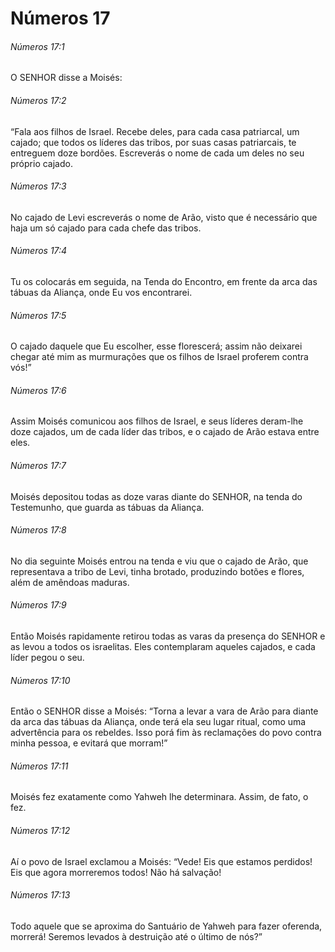 # Números 17

###### Números 17:1

O SENHOR disse a Moisés:

###### Números 17:2

“Fala aos filhos de Israel. Recebe deles, para cada casa patriarcal, um cajado; que todos os líderes das tribos, por suas casas patriarcais, te entreguem doze bordões. Escreverás o nome de cada um deles no seu próprio cajado.

###### Números 17:3

No cajado de Levi escreverás o nome de Arão, visto que é necessário que haja um só cajado para cada chefe das tribos.

###### Números 17:4

Tu os colocarás em seguida, na Tenda do Encontro, em frente da arca das tábuas da Aliança, onde Eu vos encontrarei.

###### Números 17:5

O cajado daquele que Eu escolher, esse florescerá; assim não deixarei chegar até mim as murmurações que os filhos de Israel proferem contra vós!”

###### Números 17:6

Assim Moisés comunicou aos filhos de Israel, e seus líderes deram-lhe doze cajados, um de cada líder das tribos, e o cajado de Arão estava entre eles.

###### Números 17:7

Moisés depositou todas as doze varas diante do SENHOR, na tenda do Testemunho, que guarda as tábuas da Aliança.

###### Números 17:8

No dia seguinte Moisés entrou na tenda e viu que o cajado de Arão, que representava a tribo de Levi, tinha brotado, produzindo botões e flores, além de amêndoas maduras.

###### Números 17:9

Então Moisés rapidamente retirou todas as varas da presença do SENHOR e as levou a todos os israelitas. Eles contemplaram aqueles cajados, e cada líder pegou o seu.

###### Números 17:10

Então o SENHOR disse a Moisés: “Torna a levar a vara de Arão para diante da arca das tábuas da Aliança, onde terá ela seu lugar ritual, como uma advertência para os rebeldes. Isso porá fim às reclamações do povo contra minha pessoa, e evitará que morram!”

###### Números 17:11

Moisés fez exatamente como Yahweh lhe determinara. Assim, de fato, o fez.

###### Números 17:12

Aí o povo de Israel exclamou a Moisés: “Vede! Eis que estamos perdidos! Eis que agora morreremos todos! Não há salvação!

###### Números 17:13

Todo aquele que se aproxima do Santuário de Yahweh para fazer oferenda, morrerá! Seremos levados à destruição até o último de nós?”

